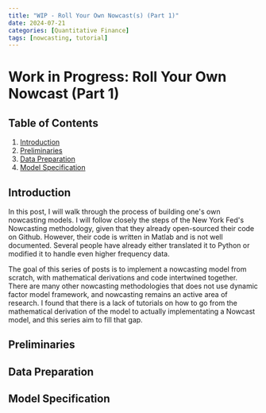 ```yaml
---
title: "WIP - Roll Your Own Nowcast(s) (Part 1)"
date: 2024-07-21
categories: [Quantitative Finance]
tags: [nowcasting, tutorial]
---
```


<script type="text/javascript" src="https://cdn.mathjax.org/mathjax/latest/MathJax.js?config=default"></script>

# Work in Progress: Roll Your Own Nowcast (Part 1)

## Table of Contents

1. [Introduction](#introduction)
2. [Preliminaries](#preliminaries)
3. [Data Preparation](#data-preparation)
4. [Model Specification](#model-specification)

## Introduction

In this post, I will walk through the process of building one's own nowcasting models. I will follow closely the steps of the New York Fed's Nowcasting methodology, given that they already open-sourced their code on Github. However, their code is written in Matlab and is not well documented. Several people have already either translated it to Python or modified it to handle even higher frequency data.

The goal of this series of posts is to implement a nowcasting model from scratch, with mathematical derivations and code intertwined together. There are many other nowcasting methodologies that does not use dynamic factor model framework, and nowcasting remains an active area of research. I found that there is a lack of tutorials on how to go from the mathematical derivation of the model to actually implementating a Nowcast model, and this series aim to fill that gap.

## Preliminaries

## Data Preparation

## Model Specification